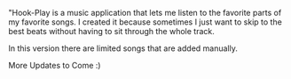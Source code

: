 "Hook-Play is a music application that lets me listen to the favorite parts of my favorite songs. I created it because sometimes I just want to skip to the best beats without having to sit through the whole track.

In this version there are limited songs that are added manually.

More Updates to Come :)
